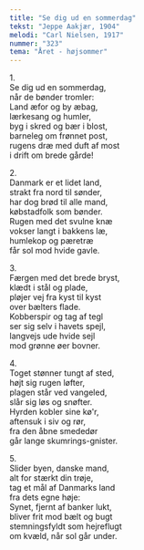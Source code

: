 ```yaml
---
title: "Se dig ud en sommerdag"
tekst: "Jeppe Aakjær, 1904"
melodi: "Carl Nielsen, 1917"
nummer: "323"
tema: "Året - højsommer"
---
```

1\.\
Se dig ud en sommerdag,<br>
når de bønder tromler:<br>
Land æfor og by æbag,<br>
lærkesang og humler,<br>
byg i skred og bær i blost,<br>
barneleg om frønnet post,<br>
rugens dræ med duft af most<br>
i drift om brede gårde!<br>

2\.\
Danmark er et lidet land,<br>
strakt fra nord til sønder,<br>
har dog brød til alle mand,<br>
købstadfolk som bønder.<br>
Rugen med det svulne knæ<br>
vokser langt i bakkens læ,<br>
humlekop og pæretræ<br>
får sol mod hvide gavle.<br>

3\.\
Færgen med det brede bryst,<br>
klædt i stål og plade,<br>
pløjer vej fra kyst til kyst<br>
over bælters flade.<br>
Kobberspir og tag af tegl<br>
ser sig selv i havets spejl,<br>
langvejs ude hvide sejl<br>
mod grønne øer bovner.<br>

4\.\
Toget stønner tungt af sted,<br>
højt sig rugen løfter,<br>
plagen står ved vangeled,<br>
slår sig løs og snøfter.<br>
Hyrden kobler sine kø'r,<br>
aftensuk i siv og rør,<br>
fra den åbne smededør<br>
går lange skumrings-gnister.<br>

5\.\
Slider byen, danske mand,<br>
alt for stærkt din trøje,<br>
tag et mål af Danmarks land<br>
fra dets egne høje:<br>
Synet, fjernt af banker lukt,<br>
bliver frit mod bælt og bugt<br>
stemningsfyldt som hejreflugt<br>
om kvæld, når sol går under.<br>
